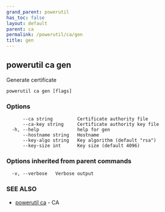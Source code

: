 ```yaml
---
grand_parent: powerutil
has_toc: false
layout: default
parent: ca
permalink: /powerutil/ca/gen
title: gen
---
```

## powerutil ca gen

Generate certificate

```
powerutil ca gen [flags]
```

### Options

```
      --ca string         Certificate authority file
      --ca-key string     Certificate authority key file
  -h, --help              help for gen
      --hostname string   Hostname
      --key-algo string   Key algorithm (default "rsa")
      --key-size int      Key size (default 4096)
```

### Options inherited from parent commands

```
  -v, --verbose   Verbose output
```

### SEE ALSO

* [powerutil ca](/powerutil/ca)	 - CA

